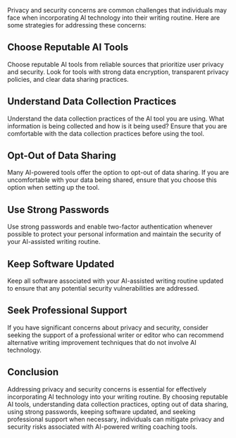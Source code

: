 
Privacy and security concerns are common challenges that individuals may face when incorporating AI technology into their writing routine. Here are some strategies for addressing these concerns:

Choose Reputable AI Tools
-------------------------

Choose reputable AI tools from reliable sources that prioritize user privacy and security. Look for tools with strong data encryption, transparent privacy policies, and clear data sharing practices.

Understand Data Collection Practices
------------------------------------

Understand the data collection practices of the AI tool you are using. What information is being collected and how is it being used? Ensure that you are comfortable with the data collection practices before using the tool.

Opt-Out of Data Sharing
-----------------------

Many AI-powered tools offer the option to opt-out of data sharing. If you are uncomfortable with your data being shared, ensure that you choose this option when setting up the tool.

Use Strong Passwords
--------------------

Use strong passwords and enable two-factor authentication whenever possible to protect your personal information and maintain the security of your AI-assisted writing routine.

Keep Software Updated
---------------------

Keep all software associated with your AI-assisted writing routine updated to ensure that any potential security vulnerabilities are addressed.

Seek Professional Support
-------------------------

If you have significant concerns about privacy and security, consider seeking the support of a professional writer or editor who can recommend alternative writing improvement techniques that do not involve AI technology.

Conclusion
----------

Addressing privacy and security concerns is essential for effectively incorporating AI technology into your writing routine. By choosing reputable AI tools, understanding data collection practices, opting out of data sharing, using strong passwords, keeping software updated, and seeking professional support when necessary, individuals can mitigate privacy and security risks associated with AI-powered writing coaching tools.
